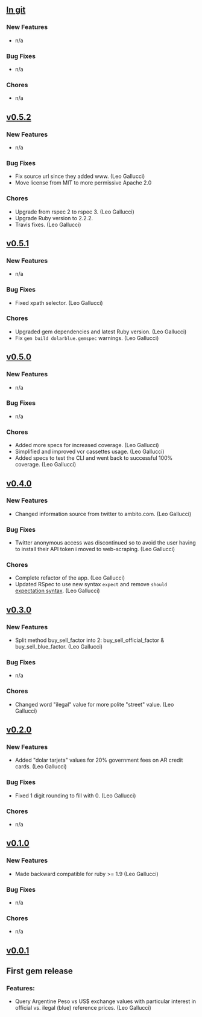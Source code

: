## [In git](https://github.com/elgalu/dolarblue/compare/v0.5.2...HEAD)

### New Features
* n/a

### Bug Fixes
* n/a

### Chores
* n/a

## [v0.5.2](https://github.com/elgalu/dolarblue/tree/v0.5.2)

### New Features
* n/a

### Bug Fixes
* Fix source url since they added www. (Leo Gallucci)
* Move license from MIT to more permissive Apache 2.0

### Chores
* Upgrade from rspec 2 to rspec 3. (Leo Gallucci)
* Upgrade Ruby version to 2.2.2.
* Travis fixes. (Leo Gallucci)

## [v0.5.1](https://github.com/elgalu/dolarblue/tree/v0.5.1)

### New Features
* n/a

### Bug Fixes
* Fixed xpath selector. (Leo Gallucci)

### Chores
* Upgraded gem dependencies and latest Ruby version. (Leo Gallucci)
* Fix `gem build dolarblue.gemspec` warnings. (Leo Gallucci)

## [v0.5.0](https://github.com/elgalu/dolarblue/tree/v0.5.0)

### New Features
* n/a

### Bug Fixes
* n/a

### Chores
* Added more specs for increased coverage. (Leo Gallucci)
* Simplified and improved vcr cassettes usage. (Leo Gallucci)
* Added specs to test the CLI and went back to successful 100% coverage. (Leo Gallucci)

## [v0.4.0](https://github.com/elgalu/dolarblue/tree/v0.4.0)

### New Features
* Changed information source from twitter to ambito.com. (Leo Gallucci)

### Bug Fixes
* Twitter anonymous access was discontinued so to avoid the user having to install their API token i moved to web-scraping. (Leo Gallucci)

### Chores
* Complete refactor of the app. (Leo Gallucci)
* Updated RSpec to use new syntax `expect` and remove `should` [expectation syntax](http://goo.gl/BGxqP). (Leo Gallucci)

## [v0.3.0](https://github.com/elgalu/dolarblue/tree/v0.3.0)

### New Features
* Split method buy_sell_factor into 2: buy_sell_official_factor & buy_sell_blue_factor. (Leo Gallucci)

### Bug Fixes
* n/a

### Chores
* Changed word "ilegal" value for more polite "street" value. (Leo Gallucci)

## [v0.2.0](https://github.com/elgalu/dolarblue/tree/v0.2.0)

### New Features
* Added "dolar tarjeta" values for 20% government fees on AR credit cards. (Leo Gallucci)

### Bug Fixes
* Fixed 1 digit rounding to fill with 0. (Leo Gallucci)

### Chores
* n/a

## [v0.1.0](https://github.com/elgalu/dolarblue/tree/v0.1.0)

### New Features
* Made backward compatible for ruby >= 1.9 (Leo Gallucci)

### Bug Fixes
* n/a

### Chores
* n/a

## [v0.0.1](https://github.com/elgalu/dolarblue/tree/v0.0.1)

## First gem release

### Features:
* Query Argentine Peso vs US$ exchange values with particular interest in official vs. ilegal (blue) reference prices. (Leo Gallucci)

